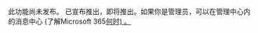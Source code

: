 此功能尚未发布。 已宣布推出，即将推出。如果你是管理员，可以在管理中心内的消息中心 (了解Microsoft 365[何时) 。](https://portal.office.com/adminportal/home)